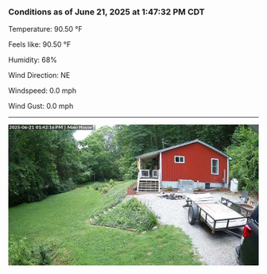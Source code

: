 ### Conditions as of June 21, 2025 at 1:47:32 PM CDT 

Temperature: 90.50 &deg;F

Feels like: 90.50 &deg;F

Humidity: 68%

Wind Direction: NE

Windspeed: 0.0 mph

Wind Gust: 0.0 mph

---

<img src="./images/latest.jpeg"/>

